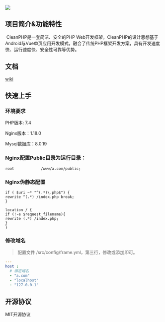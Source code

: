 
![](https://cdn.jsdelivr.net/gh/dreamncn/picBed@master/uPic/2022_05_04_13_33_55_1651642435_1651642435229_EuTStm.png)

## 项目简介&功能特性

​		CleanPHP是一套简洁、安全的PHP Web开发框架。CleanPHP的设计思想基于Android与Vue单页应用开发模式，融合了传统PHP框架开发方案，具有开发速度快、运行速度快、安全性可靠等优势。

## 文档

[wiki](https://cleanphp.ankio.net/)

## 快速上手

### 环境要求

PHP版本: 7.4

Nginx版本：1.18.0

Mysql数据库：8.0.19

### Nginx配置Public目录为运行目录：

```
root			/www/a.com/public;
```

### Nginx伪静态配置

```
if ( $uri ~* "^(.*)\.php$") {    
rewrite ^(.*) /index.php break;  
}	

location / {    
if (!-e $request_filename){      
rewrite (.*) /index.php;    
}  
}
```

### 修改域名

> 配置文件 /src/config/frame.yml，第三行，修改或添加即可。

```yml
---
host :
  # 绑定域名
  - "a.com"
  - "localhost"
  - "127.0.0.1"
```



## 开源协议

MIT开源协议





































